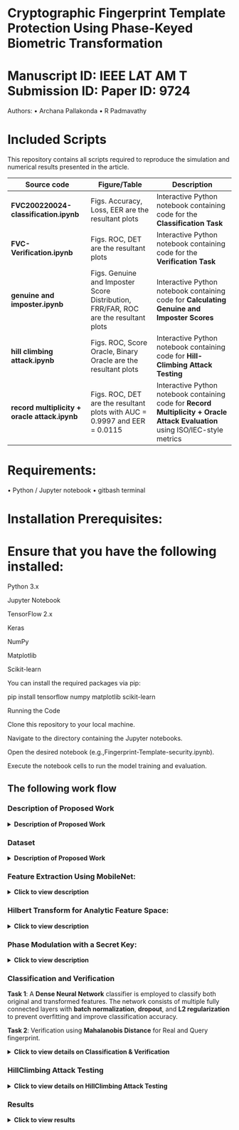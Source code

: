 # Cryptographic Fingerprint Template Protection Using Phase-Keyed Biometric Transformation
# Manuscript ID: IEEE LAT AM T Submission ID: Paper ID: 9724


Authors:
• Archana Pallakonda
• R Padmavathy

# Included Scripts
This repository contains all scripts required to reproduce the simulation and numerical results presented in the article.

| Source code | Figure/Table | Description |
|--------------|---------------|--------------|
| **FVC200220024-classification.ipynb** | Figs. Accuracy, Loss, EER are the resultant plots | Interactive Python notebook containing code for the **Classification Task** |
| **FVC-Verification.ipynb** | Figs. ROC, DET are the resultant plots | Interactive Python notebook containing code for the **Verification Task** |
| **genuine and imposter.ipynb** | Figs. Genuine and Imposter Score Distribution, FRR/FAR, ROC are the resultant plots | Interactive Python notebook containing code for **Calculating Genuine and Imposter Scores** |
| **hill climbing attack.ipynb** | Figs. ROC, Score Oracle, Binary Oracle are the resultant plots | Interactive Python notebook containing code for **Hill-Climbing Attack Testing** |
| **record multiplicity + oracle attack.ipynb** | Figs. ROC, DET are the resultant plots with AUC = 0.9997 and EER = 0.0115 | Interactive Python notebook containing code for **Record Multiplicity + Oracle Attack Evaluation** using ISO/IEC-style metrics |


# Requirements:
• Python / Jupyter notebook
• gitbash terminal
# Installation Prerequisites:

# Ensure that you have the following installed:
Python 3.x

Jupyter Notebook

TensorFlow 2.x

Keras

NumPy

Matplotlib

Scikit-learn

You can install the required packages via pip:

pip install tensorflow numpy matplotlib scikit-learn

Running the Code

Clone this repository to your local machine.

Navigate to the directory containing the Jupyter notebooks.

Open the desired notebook (e.g.,Fingerprint-Template-security.ipynb).

Execute the notebook cells to run the model training and evaluation.

## The following work flow 

### Description of Proposed Work
<details>
  <summary><strong>Description of Proposed Work</strong></summary>
  
  <div style="max-height: 200px; overflow-y: auto; padding: 10px;">
    The proposed methodology, **Phase-Keyed Biometric Transformation (PKBT)**, is a novel fingerprint template protection technique that enhances biometric security. It integrates a **Hilbert transform-based phase encoding** method to embed a secret phase key into extracted fingerprint features. This transformation ensures **non-invertibility** by altering the phase of the biometric features while preserving their magnitude, which maintains their distinctiveness for recognition.

  The **PKBT** technique introduces a secret key modulation that prevents unauthorized reconstruction of the original fingerprint data. Additionally, the framework supports **revocability** and **unlinkability**.
  </div>
  
</details>

### Dataset

<details>
  <summary><strong>Description of Proposed Work</strong></summary>
  
  <div style="max-height: 200px; overflow-y: auto; padding: 10px;">
    The datasets used in the experiments are publicly available and can be accessed via the following link:
    
    [FVC2002, FVC2004](http://bias.csr.unibo.it/fvc2002/databases.asp)
    
    - **FVC2002 DB1**: Optical Sensor  
    - **FVC2002 DB2**: Optical Sensor  
    - **FVC2002 DB3**: Capacitive Sensor  
    - **FVC2002 DB4**: SFinGe v2.51  
    - **FVC2004 DB1**: Optical Sensor  
    - **FVC2004 DB2**: Optical Sensor  
    - **FVC2004 DB3**: Thermal sensor  
    - **FVC2004 DB4**: SFinGe v3.0  
  </div>
  
</details>

### Feature Extraction Using MobileNet:

<details>
  <summary><strong>Click to view description</strong></summary>
  
  <div style="max-height: 200px; overflow-y: auto; padding: 10px;">
    A lightweight deep learning model, **MobileNet**, is used for extracting biometric features from fingerprint images. These features are then used for transformation and classification. The extracted features represent critical fingerprint patterns like ridges and minutiae.
  </div>
  
</details>

### Hilbert Transform for Analytic Feature Space:

<details>
  <summary><strong>Click to view description</strong></summary>
  
  <div style="max-height: 200px; overflow-y: auto; padding: 10px;">
    The **Hilbert transform** is applied to the extracted fingerprint features to generate an **analytic feature space**. This transform creates a complex representation of the original features by separating magnitude and phase components.
  </div>
  
</details>

### Phase Modulation with a Secret Key:

<details>
  <summary><strong>Click to view description</strong></summary>
  
  <div style="max-height: 200px; overflow-y: auto; padding: 10px;">
    The **phase component** of the analytic features is modulated using a **secret phase key**. This key-dependent modulation ensures that the transformation is **non-invertible**, making it computationally infeasible to recover the original fingerprint features without the key. The transformed features are reconstructed by combining the original magnitude with the modulated phase. The final transformed feature, a real-valued vector, incorporates both the original biometric information (via magnitude) and enhanced security (via phase modulation).
  </div>
  
</details>

### Classification and Verification

**Task 1**: A **Dense Neural Network** classifier is employed to classify both original and transformed features. The network consists of multiple fully connected layers with **batch normalization**, **dropout**, and **L2 regularization** to prevent overfitting and improve classification accuracy.

**Task 2**: Verification using **Mahalanobis Distance** for Real and Query fingerprint.

<details>
  <summary><strong>Click to view details on Classification & Verification</strong></summary>
  
  <div style="max-height: 200px; overflow-y: auto; padding: 10px;">
    Task 1: The **Dense Neural Network** classifier processes both the original and transformed feature vectors. This helps in classifying fingerprints into genuine or altered categories with high accuracy. The network's structure includes fully connected layers that allow it to learn complex patterns in the data, and batch normalization and dropout are applied to reduce overfitting.
    
    Task 2: **Mahalanobis Distance** is used to verify whether the **real fingerprint** and **query fingerprint** match. It compares the feature vectors and ensures that the system accurately distinguishes between genuine and forged fingerprints.
  </div>
  
</details>

### HillClimbing Attack Testing

<details>
  <summary><strong>Click to view details on HillClimbing Attack Testing</strong></summary>
  
  <div style="max-height: 200px; overflow-y: auto; padding: 10px;">
    **Score-Oracle**: It provides a continuous similarity score (higher values indicate a closer match) between the target feature and a generated feature during an attack. The goal is to find a synthetic feature that is as similar as possible to the original target template.
    
    **Binary-Oracle**: It gives a binary decision — **match** or **no-match** — based on whether the generated feature is accepted as matching the target feature.
  </div>
  
</details>

### Results

<details>
  <summary><strong>Click to view results</strong></summary>
  
  <div style="max-height: 200px; overflow-y: auto; padding: 10px;">
    The results of the experiments are documented in the respective notebooks. They include performance metrics such as **accuracy**, **ROC**, and **EER**.
  </div>
  
</details>


